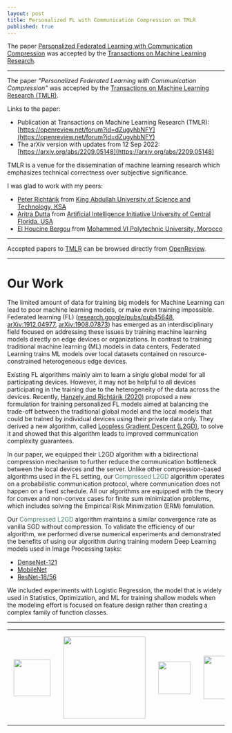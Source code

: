 ```yaml
---
layout: post
title: Personalized FL with Communication Compression on TMLR
published: true
---
```


The paper [Personalized Federated Learning with Communication Compression](https://openreview.net/forum?id=dZugyhbNFY) was accepted by the [Transactions on Machine Learning Research](https://jmlr.csail.mit.edu/tmlr/index.html).

---


The paper *"Personalized Federated Learning with Communication Compression"* was accepted by the [Transactions on Machine Learning Research (TMLR)](https://jmlr.csail.mit.edu/tmlr/index.html).

Links to the paper: 
* Publication at Transactions on Machine Learning Research (TMLR): [https://openreview.net/forum?id=dZugyhbNFY](https://openreview.net/forum?id=dZugyhbNFY)
* The arXiv version with updates from 12 Sep 2022: [https://arxiv.org/abs/2209.05148](https://arxiv.org/abs/2209.05148)

TMLR is a venue for the dissemination of machine learning research which emphasizes technical correctness over subjective significance.

I was glad to work with my peers:
* [Peter Richtárik](https://richtarik.org/) from [King Abdullah University of Science and Technology, KSA](https://cemse.kaust.edu.sa/)
* [Aritra Dutta](http://www.aritradutta.com/) from [Artificial Intelligence Initiative University of Central Florida, USA](https://ai.ucf.edu/)
* [El Houcine Bergou](https://ehbergou.github.io) from [Mohammed VI Polytechnic University, Morocco](https://www.um6p.ma/index.php/en/vision)

---

Accepted papers to [TMLR](https://jmlr.org/tmlr/) can be browsed directly from [OpenReview](https://openreview.net/group?id=TMLR). 

---

# Our Work

The limited amount of data for training big models for Machine Learning can lead to poor machine learning models, or make even training impossible. Federated learning (FL) ([research.google/pubs/pub45648](https://research.google/pubs/pub45648/), 
[arXiv:1912.04977](https://arxiv.org/abs/1912.04977), [arXiv:1908.07873](https://arxiv.org/abs/1908.07873)) has emerged as an interdisciplinary field focused on addressing these issues by training machine learning models directly on edge devices or organizations. In contrast to training traditional machine learning (ML) models in data centers, Federated Learning trains ML models over local datasets contained on resource-constrained heterogeneous edge devices.

Existing FL algorithms mainly aim to learn a single global model for all participating devices. However, it may not be helpful to all devices participating in the training due to the heterogeneity of the data across the devices. Recently, [Hanzely and Richtárik (2020)](https://arxiv.org/abs/2002.05516) proposed a new formulation for training personalized FL models aimed at 
balancing the trade-off between the traditional global model and the local models that could be trained by individual devices using their private data only. They derived a new algorithm, called [Loopless Gradient Descent (L2GD)](https://arxiv.org/abs/2002.05516), to solve it and showed that this algorithm leads to improved communication complexity guarantees.

In our paper, we equipped their L2GD algorithm with a bidirectional compression mechanism to further reduce the communication bottleneck between the local devices and the server. Unlike other compression-based algorithms used in the FL setting, our <span style="color:rgb(74,126,104)">Compressed L2GD</span> algorithm operates on a probabilistic communication protocol, where communication does not happen on a fixed schedule.
All our algorithms are equipped with the theory for convex and non-convex cases for finite sum minimization problems,  which includes solving the Empirical Risk Minimization (ERM) fomulation.

Our <span style="color:rgb(74,126,104)">Compressed L2GD</span> algorithm maintains a similar convergence rate as vanilla SGD without compression. To validate the efficiency of our algorithm, we performed diverse numerical experiments and demonstrated the benefits of using our algorithm during training modern Deep Learning models used in Image Processing tasks:

* [DenseNet-121](https://arxiv.org/abs/1608.06993)
* [MobileNet](https://arxiv.org/abs/1704.04861)
* [ResNet-18/56](https://arxiv.org/abs/1512.03385)

We included experiments with Logistic Regression, the model that is widely used in Statistics, Optimization, and ML for training shallow models when the modeling effort is focused on feature design rather than creating a complex family of function classes.

---


<table style="text-align:center;">
<tr>
<td style="padding:15px;text-align:center;vertical-align:middle;"> <img height="85px" src="https://burlachenkok.github.io/materials/KAUST-logo.svg"/> </td> 
<td style="padding:15px;text-align:center;vertical-align:middle;"> <img height="190px" src="https://burlachenkok.github.io/materials/ucf-logo-2022.svg"/> </td>
<td style="padding:15px;text-align:center;vertical-align:middle;"> <img height="75px" src="https://burlachenkok.github.io/materials/UM6P-logo.png"/> </td>
<td style="padding:15px;text-align:center;vertical-align:middle;"> <img height="100px" src="https://burlachenkok.github.io/materials/tmlr.jpg"/> </td>
</tr>
</table>
